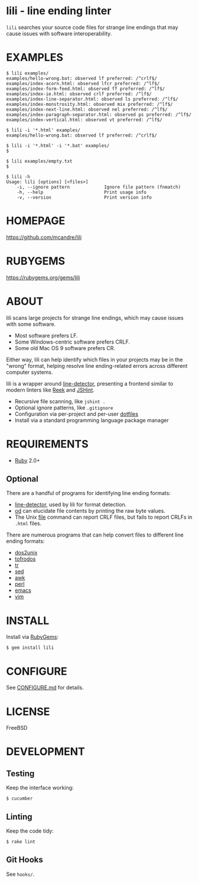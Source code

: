 # lili - line ending linter

`lili` searches your source code files for strange line endings that may cause issues with software interoperability.

# EXAMPLES

```
$ lili examples/
examples/hello-wrong.bat: observed lf preferred: /^crlf$/
examples/index-acorn.html: observed lfcr preferred: /^lf$/
examples/index-form-feed.html: observed ff preferred: /^lf$/
examples/index-ie.html: observed crlf preferred: /^lf$/
examples/index-line-separator.html: observed ls preferred: /^lf$/
examples/index-monstrosity.html: observed mix preferred: /^lf$/
examples/index-next-line.html: observed nel preferred: /^lf$/
examples/index-paragraph-separator.html: observed ps preferred: /^lf$/
examples/index-vertical.html: observed vt preferred: /^lf$/

$ lili -i '*.html' examples/
examples/hello-wrong.bat: observed lf preferred: /^crlf$/

$ lili -i '*.html' -i '*.bat' examples/
$

$ lili examples/empty.txt
$

$ lili -h
Usage: lili [options] [<files>]
    -i, --ignore pattern             Ignore file pattern (fnmatch)
    -h, --help                       Print usage info
    -v, --version                    Print version info
```

# HOMEPAGE

https://github.com/mcandre/lili

# RUBYGEMS

https://rubygems.org/gems/lili

# ABOUT

lili scans large projects for strange line endings, which may cause issues with some software.

* Most software prefers LF.
* Some Windows-centric software prefers CRLF.
* Some old Mac OS 9 software prefers CR.

Either way, lili can help identify which files in your projects may be in the "wrong" format, helping resolve line ending-related errors across different computer systems.

lili is a wrapper around [line-detector](https://github.com/mcandre/line-detector), presenting a frontend similar to modern linters like [Reek](https://github.com/troessner/reek/wiki) and [JSHint](http://jshint.com/).

* Recursive file scanning, like `jshint .`
* Optional ignore patterns, like `.gitignore`
* Configuration via per-project and per-user [dotfiles](https://github.com/mcandre/lili/blob/master/CONFIGURE.md#dotfiles)
* Install via a standard programming language package manager

# REQUIREMENTS

* [Ruby](https://www.ruby-lang.org/) 2.0+

## Optional

There are a handful of programs for identifying line ending formats:

* [line-detector](https://github.com/mcandre/line-detector), used by lili for format detection.
* [od](http://man.cx/od) can elucidate file contents by printing the raw byte values.
* The Unix [file](http://man.cx/file) command can report CRLF files, but fails to report CRLFs in `.html` files.

There are numerous programs that can help convert files to different line ending formats:

* [dos2unix](http://waterlan.home.xs4all.nl/dos2unix.html)
* [tofrodos](http://tofrodos.sourceforge.net/)
* [tr](http://man.cx/tr)
* [sed](https://www.gnu.org/software/sed/)
* [awk](http://cm.bell-labs.com/cm/cs/awkbook/index.html)
* [perl](http://www.perl.org/)
* [emacs](http://www.gnu.org/software/emacs/)
* [vim](http://www.vim.org/)

# INSTALL

Install via [RubyGems](http://rubygems.org/):

```
$ gem install lili
```

# CONFIGURE

See [CONFIGURE.md](https://github.com/mcandre/lili/blob/master/CONFIGURE.md) for details.

# LICENSE

FreeBSD

# DEVELOPMENT

## Testing

Keep the interface working:

```
$ cucumber
```

## Linting

Keep the code tidy:

```
$ rake lint
```

## Git Hooks

See `hooks/`.
